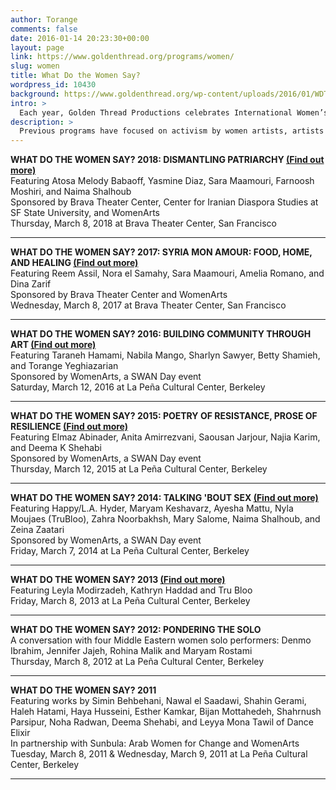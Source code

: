 ```yaml
---
author: Torange
comments: false
date: 2016-01-14 20:23:30+00:00
layout: page
link: https://www.goldenthread.org/programs/women/
slug: women
title: What Do the Women Say?
wordpress_id: 10430
background: https://www.goldenthread.org/wp-content/uploads/2016/01/WDTWS-banner2.jpg
intro: >
  Each year, Golden Thread Productions celebrates International Women’s Day by showcasing the work of leading Middle Eastern women artists.
description: >
  Previous programs have focused on activism by women artists, artists who explore sex and sexuality, and female solo performers. Previous featured artists include Elmaz Abinader (_This House_, _My Bones_), Majeda Al Saqqa (Culture and Free Thought Association, Gaza Strip), Anita Amirrezvani (_The Blood of Flowers_, _Equal to the Sun_), Nawal el Saadawi (_Memoirs from the Women's Prison_), Denmo Ibrahim (_Baba_, _ECSTASY | a waterfable_), Maryam Keshavarz (_Circumstance_), Rohiha Malek (_Unveiled_), Ayesha Mattau (_Love Inshallah_), Zahra Noorbakhsh (_All Atheists are Muslim_, #GoodMuslimBadMuslim), Shahrnush Parsipur (_The Prison Memoirs_, _Women Without Men_), Deema Shehabi (_Thirteen Departures From the Moon_), Seema Sueko (_Remains_), and Rosemary Toohey (_The Body Washer_).
---
```




**WHAT DO THE WOMEN SAY? 2018: DISMANTLING PATRIARCHY [(Find out more)](https://www.goldenthread.org/programs/women-2018/)**  
Featuring Atosa Melody Babaoff, Yasmine Diaz, Sara Maamouri, Farnoosh Moshiri, and Naima Shalhoub  
Sponsored by Brava Theater Center, Center for Iranian Diaspora Studies at SF State University, and WomenArts  
Thursday, March 8, 2018 at Brava Theater Center, San Francisco  



* * *



**WHAT DO THE WOMEN SAY? 2017: SYRIA MON AMOUR: FOOD, HOME, AND HEALING [(Find out more)](https://www.goldenthread.org/programs/women-2017/)**  
Featuring Reem Assil, Nora el Samahy, Sara Maamouri, Amelia Romano, and Dina Zarif  
Sponsored by Brava Theater Center and WomenArts  
Wednesday, March 8, 2017 at Brava Theater Center, San Francisco  



* * *


**WHAT DO THE WOMEN SAY? 2016: BUILDING COMMUNITY THROUGH ART [(Find out more)](https://www.goldenthread.org/programs/women2016/)**  
Featuring Taraneh Hamami, Nabila Mango, Sharlyn Sawyer, Betty Shamieh, and Torange Yeghiazarian  
Sponsored by WomenArts, a SWAN Day event  
Saturday, March 12, 2016 at La Peña Cultural Center, Berkeley  



* * *



**WHAT DO THE WOMEN SAY? 2015: POETRY OF RESISTANCE, PROSE OF RESILIENCE [(Find out more)](https://www.goldenthread.org/2015-season/what-do-the-women-say-2015/)**  
Featuring Elmaz Abinader, Anita Amirrezvani, Saousan Jarjour, Najia Karim, and Deema K Shehabi  
Sponsored by WomenArts, a SWAN Day event  
Thursday, March 12, 2015 at La Peña Cultural Center, Berkeley  



* * *



**WHAT DO THE WOMEN SAY? 2014: TALKING 'BOUT SEX [(Find out more)](https://www.goldenthread.org/2014-season/what-do-the-women-say-2014/)**  
Featuring Happy/L.A. Hyder, Maryam Keshavarz, Ayesha Mattu, Nyla Moujaes (TruBloo), Zahra Noorbakhsh, Mary Salome, Naima Shalhoub, and Zeina Zaatari  
Sponsored by WomenArts, a SWAN Day event  
Friday, March 7, 2014 at La Peña Cultural Center, Berkeley  



* * *



**WHAT DO THE WOMEN SAY? 2013 [(Find out more)](https://www.goldenthread.org/what-do-the-women-say/)**  
Featuring Leyla Modirzadeh, Kathryn Haddad and Tru Bloo  
Friday, March 8, 2013 at La Peña Cultural Center, Berkeley  



* * *



**WHAT DO THE WOMEN SAY? 2012: PONDERING THE SOLO**  
A conversation with four Middle Eastern women solo performers: Denmo Ibrahim, Jennifer Jajeh, Rohina Malik and Maryam Rostami  
Thursday, March 8, 2012 at La Peña Cultural Center, Berkeley  



* * *



**WHAT DO THE WOMEN SAY? 2011**  
Featuring works by Simin Behbehani, Nawal el Saadawi, Shahin Gerami, Haleh Hatami, Haya Husseini, Esther Kamkar, Bijan Mottahedeh, Shahrnush Parsipur, Noha Radwan, Deema Shehabi, and Leyya Mona Tawil of Dance Elixir  
In partnership with Sunbula: Arab Women for Change and WomenArts  
Tuesday, March 8, 2011 & Wednesday, March 9, 2011 at La Peña Cultural Center, Berkeley  



* * *

